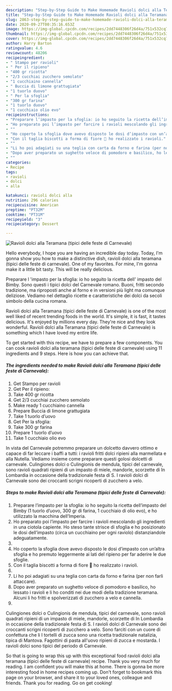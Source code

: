 ```yaml
---
description: "Step-by-Step Guide to Make Homemade Ravioli dolci alla Teramana (tipici delle feste di Carnevale)"
title: "Step-by-Step Guide to Make Homemade Ravioli dolci alla Teramana (tipici delle feste di Carnevale)"
slug: 2863-step-by-step-guide-to-make-homemade-ravioli-dolci-alla-teramana-tipici-delle-feste-di-carnevale
date: 2020-09-27T00:35:16.653Z
image: https://img-global.cpcdn.com/recipes/2dd7448306f26d4a/751x532cq70/ravioli-dolci-alla-teramana-tipici-delle-feste-di-carnevale-recipe-main-photo.jpg
thumbnail: https://img-global.cpcdn.com/recipes/2dd7448306f26d4a/751x532cq70/ravioli-dolci-alla-teramana-tipici-delle-feste-di-carnevale-recipe-main-photo.jpg
cover: https://img-global.cpcdn.com/recipes/2dd7448306f26d4a/751x532cq70/ravioli-dolci-alla-teramana-tipici-delle-feste-di-carnevale-recipe-main-photo.jpg
author: Harry Barton
ratingvalue: 4.6
reviewcount: 48206
recipeingredient:
- " Stampo per ravioli"
- " Per il ripieno"
- "400 gr ricotta"
- "2/3 cucchiai zucchero semolato"
- "1 cucchiaino cannella"
- " Buccia di limone grattugiata"
- "1 tuorlo duovo"
- " Per la sfoglia"
- "300 gr farina"
- "1 tuorlo duovo"
- "1 cucchiaio olio evo"
recipeinstructions:
- "Preparare l’impasto per la sfoglia: io ho seguito la ricetta dell’impasto del Bimby (1 tuorlo d’uovo, 300 gr di farina, 1 cucchiaio di olio evo), e ho utilizzato la macchina dell’Imperia."
- "Ho preparato poi l’impasto per farcire i ravioli mescolando gli ingredienti in una ciotola capiente. Ho steso tante strisce di sfoglia e ho posizionato le dosi dell’impasto (circa un cucchiaino per ogni raviolo) distanziandole adeguatamente."
- ""
- "Ho coperto la sfoglia dove avevo disposto le dosi d’impasto con un’altra sfoglia e ho premuto leggermente ai lati del ripieno per far aderire le due sfoglie."
- "Con il taglia biscotti a forma di fiore 💐 ho realizzato i ravioli."
- ""
- "Li ho poi adagiati su una teglia con carta da forno e farina (per non farli attaccare)."
- "Dopo aver preparato un sughetto veloce di pomodoro e basilico, ho lessato i ravioli e li ho conditi nei due modi della tradizione teramana. Alcuni li ho fritti e spolverizzati di zucchero a velo e cannella."
- ""
categories:
- Recipe
tags:
- ravioli
- dolci
- alla

katakunci: ravioli dolci alla 
nutrition: 296 calories
recipecuisine: American
preptime: "PT32M"
cooktime: "PT31M"
recipeyield: "3"
recipecategory: Dessert

---
```



![Ravioli dolci alla Teramana (tipici delle feste di Carnevale)](https://img-global.cpcdn.com/recipes/2dd7448306f26d4a/751x532cq70/ravioli-dolci-alla-teramana-tipici-delle-feste-di-carnevale-recipe-main-photo.jpg)

Hello everybody, I hope you are having an incredible day today. Today, I'm gonna show you how to make a distinctive dish, ravioli dolci alla teramana (tipici delle feste di carnevale). One of my favorites. For mine, I'm gonna make it a little bit tasty. This will be really delicious.

Preparare l &#39;impasto per la sfoglia: io ho seguito la ricetta dell&#39; impasto del Bimby. Sono questi i tipici dolci del Carnevale romano. Buoni, fritti secondo tradizione, ma riproposti anche al forno e in versioni più light ma comunque deliziose. Vediamo nel dettaglio ricette e caratteristiche dei dolci da secoli simbolo della cucina romana.

Ravioli dolci alla Teramana (tipici delle feste di Carnevale) is one of the most well liked of recent trending foods in the world. It's simple, it is fast, it tastes delicious. It's enjoyed by millions every day. They're nice and they look wonderful. Ravioli dolci alla Teramana (tipici delle feste di Carnevale) is something which I have loved my entire life.


To get started with this recipe, we have to prepare a few components. You can cook ravioli dolci alla teramana (tipici delle feste di carnevale) using 11 ingredients and 9 steps. Here is how you can achieve that.

<!--inarticleads1-->

##### The ingredients needed to make Ravioli dolci alla Teramana (tipici delle feste di Carnevale):

1. Get  Stampo per ravioli
1. Get  Per il ripieno:
1. Take 400 gr ricotta
1. Get 2/3 cucchiai zucchero semolato
1. Make ready 1 cucchiaino cannella
1. Prepare  Buccia di limone grattugiata
1. Take 1 tuorlo d’uovo
1. Get  Per la sfoglia:
1. Take 300 gr farina
1. Prepare 1 tuorlo d’uovo
1. Take 1 cucchiaio olio evo


In vista del Carnevale potremmo preparare un dolcetto davvero ottimo e capace di far leccare i baffi a tutti: i ravioli fritti dolci ripieni alla marmellata e alla Nutella. Vediamo insieme come preparare questi golosi dolcetti di carnevale. Culingiones dolci o Culingionis de mendula, tipici del carnevale, sono ravioli quadrati ripieni di un impasto di miele, mandorle, scorzette di In Lombardia in occasione della tradizionale festa di S. I ravioli dolci di Carnevale sono dei croccanti scrigni ricoperti di zucchero a velo. 

<!--inarticleads2-->

##### Steps to make Ravioli dolci alla Teramana (tipici delle feste di Carnevale):

1. Preparare l’impasto per la sfoglia: io ho seguito la ricetta dell’impasto del Bimby (1 tuorlo d’uovo, 300 gr di farina, 1 cucchiaio di olio evo), e ho utilizzato la macchina dell’Imperia.
1. Ho preparato poi l’impasto per farcire i ravioli mescolando gli ingredienti in una ciotola capiente. Ho steso tante strisce di sfoglia e ho posizionato le dosi dell’impasto (circa un cucchiaino per ogni raviolo) distanziandole adeguatamente.
1. 
1. Ho coperto la sfoglia dove avevo disposto le dosi d’impasto con un’altra sfoglia e ho premuto leggermente ai lati del ripieno per far aderire le due sfoglie.
1. Con il taglia biscotti a forma di fiore 💐 ho realizzato i ravioli.
1. 
1. Li ho poi adagiati su una teglia con carta da forno e farina (per non farli attaccare).
1. Dopo aver preparato un sughetto veloce di pomodoro e basilico, ho lessato i ravioli e li ho conditi nei due modi della tradizione teramana. Alcuni li ho fritti e spolverizzati di zucchero a velo e cannella.
1. 


Culingiones dolci o Culingionis de mendula, tipici del carnevale, sono ravioli quadrati ripieni di un impasto di miele, mandorle, scorzette di In Lombardia in occasione della tradizionale festa di S. I ravioli dolci di Carnevale sono dei croccanti scrigni ricoperti di zucchero a velo. Sono farciti con un cuore di confettura che li I tortelli di zucca sono una ricetta tradizionale natalizia, tipica di Mantova. Fagottini di pasta all&#39;uovo ripieni di zucca e mostarda. I ravioli dolci sono tipici del periodo di Carnevale. 

So that is going to wrap this up with this exceptional food ravioli dolci alla teramana (tipici delle feste di carnevale) recipe. Thank you very much for reading. I am confident you will make this at home. There is gonna be more interesting food in home recipes coming up. Don't forget to bookmark this page on your browser, and share it to your loved ones, colleague and friends. Thank you for reading. Go on get cooking!
